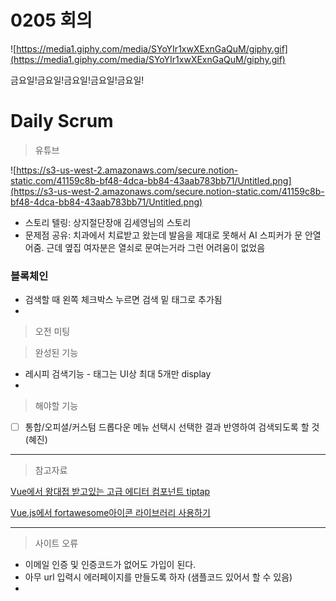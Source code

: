 # 0205 회의

![https://media1.giphy.com/media/SYoYIr1xwXExnGaQuM/giphy.gif](https://media1.giphy.com/media/SYoYIr1xwXExnGaQuM/giphy.gif)

금요일!금요일!금요일!금요일!금요일!

# Daily Scrum

> 유튜브

![https://s3-us-west-2.amazonaws.com/secure.notion-static.com/41159c8b-bf48-4dca-bb84-43aab783bb71/Untitled.png](https://s3-us-west-2.amazonaws.com/secure.notion-static.com/41159c8b-bf48-4dca-bb84-43aab783bb71/Untitled.png)

- 스토리 텔링: 상지절단장애 김세영님의 스토리
- 문제점 공유: 치과에서 치료받고 왔는데 발음을 제대로 못해서 AI 스피커가 문 안열어줌. 근데 옆집 여자분은 열쇠로 문여는거라 그런 어려움이 없었음

### 블록체인

- 검색할 때 왼쪽 체크박스 누르면 검색 밑 태그로 추가됨
- 

> 오전 미팅

> 완성된 기능

- 레시피 검색기능 - 태그는 UI상 최대 5개만 display
- 

> 해야할 기능

- [ ]  통합/오피셜/커스텀 드롭다운 메뉴 선택시 선택한 결과 반영하여 검색되도록 할 것 (혜진)

---

> 참고자료

[Vue에서 왕대접 받고있는 고급 에디터 컴포넌트 tiptap](https://uxgjs.tistory.com/220?category=770389)

[Vue.js에서 fortawesome아이콘 라이브러리 사용하기](https://uxgjs.tistory.com/205?category=770389)

---

> 사이트 오류

- 이메일 인증 및 인증코드가 없어도 가입이 된다.
- 아무 url 입력시 에러페이지를 만들도록 하자 (샘플코드 있어서 할 수 있음)
-